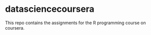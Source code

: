datasciencecoursera
===================

This repo contains the assignments for the R programming course on coursera. 
